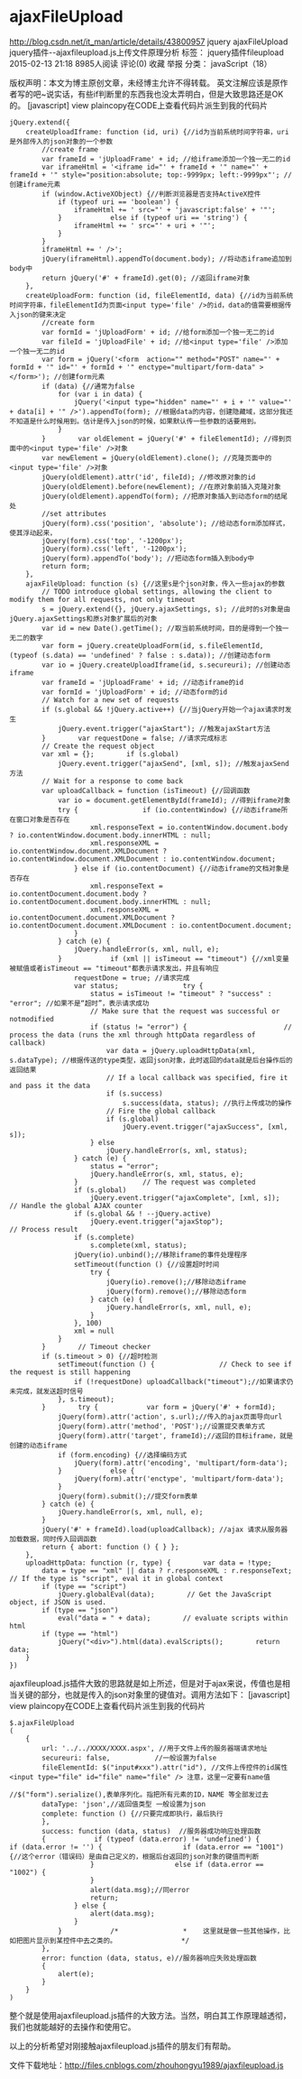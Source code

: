 # ajaxFileUpload

http://blog.csdn.net/it_man/article/details/43800957
jquery  ajaxFileUpload
 jquery插件--ajaxfileupload.js上传文件原理分析
标签： jquery插件fileupload
2015-02-13 21:18 8985人阅读 评论(0) 收藏 举报
分类：
javaScript（18）

版权声明：本文为博主原创文章，未经博主允许不得转载。
英文注解应该是原作者写的吧~说实话，有些if判断里的东西我也没太弄明白，但是大致思路还是OK的。
[javascript] view plaincopy在CODE上查看代码片派生到我的代码片

    jQuery.extend({  
        createUploadIframe: function (id, uri) {//id为当前系统时间字符串，uri是外部传入的json对象的一个参数  
            //create frame  
            var frameId = 'jUploadFrame' + id; //给iframe添加一个独一无二的id  
            var iframeHtml = '<iframe id="' + frameId + '" name="' + frameId + '" style="position:absolute; top:-9999px; left:-9999px"'; //创建iframe元素  
            if (window.ActiveXObject) {//判断浏览器是否支持ActiveX控件  
                if (typeof uri == 'boolean') {  
                    iframeHtml += ' src="' + 'javascript:false' + '"';  
                }            else if (typeof uri == 'string') {  
                    iframeHtml += ' src="' + uri + '"';  
                }  
            }  
            iframeHtml += ' />';  
            jQuery(iframeHtml).appendTo(document.body); //将动态iframe追加到body中  
            return jQuery('#' + frameId).get(0); //返回iframe对象  
        },  
        createUploadForm: function (id, fileElementId, data) {//id为当前系统时间字符串，fileElementId为页面<input type='file' />的id，data的值需要根据传入json的键来决定  
            //create form      
            var formId = 'jUploadForm' + id; //给form添加一个独一无二的id  
            var fileId = 'jUploadFile' + id; //给<input type='file' />添加一个独一无二的id  
            var form = jQuery('<form  action="" method="POST" name="' + formId + '" id="' + formId + '" enctype="multipart/form-data" ></form>'); //创建form元素  
            if (data) {//通常为false  
                for (var i in data) {  
                    jQuery('<input type="hidden" name="' + i + '" value="' + data[i] + '" />').appendTo(form); //根据data的内容，创建隐藏域，这部分我还不知道是什么时候用到。估计是传入json的时候，如果默认传一些参数的话要用到。  
                }  
            }        var oldElement = jQuery('#' + fileElementId); //得到页面中的<input type='file' />对象  
            var newElement = jQuery(oldElement).clone(); //克隆页面中的<input type='file' />对象  
            jQuery(oldElement).attr('id', fileId); //修改原对象的id  
            jQuery(oldElement).before(newElement); //在原对象前插入克隆对象  
            jQuery(oldElement).appendTo(form); //把原对象插入到动态form的结尾处  
            //set attributes  
            jQuery(form).css('position', 'absolute'); //给动态form添加样式，使其浮动起来，  
            jQuery(form).css('top', '-1200px');  
            jQuery(form).css('left', '-1200px');  
            jQuery(form).appendTo('body'); //把动态form插入到body中  
            return form;  
        },  
        ajaxFileUpload: function (s) {//这里s是个json对象，传入一些ajax的参数  
            // TODO introduce global settings, allowing the client to modify them for all requests, not only timeout          
            s = jQuery.extend({}, jQuery.ajaxSettings, s); //此时的s对象是由jQuery.ajaxSettings和原s对象扩展后的对象  
            var id = new Date().getTime(); //取当前系统时间，目的是得到一个独一无二的数字  
            var form = jQuery.createUploadForm(id, s.fileElementId, (typeof (s.data) == 'undefined' ? false : s.data)); //创建动态form  
            var io = jQuery.createUploadIframe(id, s.secureuri); //创建动态iframe  
            var frameId = 'jUploadFrame' + id; //动态iframe的id  
            var formId = 'jUploadForm' + id; //动态form的id  
            // Watch for a new set of requests  
            if (s.global && !jQuery.active++) {//当jQuery开始一个ajax请求时发生  
                jQuery.event.trigger("ajaxStart"); //触发ajaxStart方法  
            }        var requestDone = false; //请求完成标志  
            // Create the request object  
            var xml = {};        if (s.global)  
                jQuery.event.trigger("ajaxSend", [xml, s]); //触发ajaxSend方法  
            // Wait for a response to come back  
            var uploadCallback = function (isTimeout) {//回调函数  
                var io = document.getElementById(frameId); //得到iframe对象  
                try {                if (io.contentWindow) {//动态iframe所在窗口对象是否存在  
                        xml.responseText = io.contentWindow.document.body ? io.contentWindow.document.body.innerHTML : null;  
                        xml.responseXML = io.contentWindow.document.XMLDocument ? io.contentWindow.document.XMLDocument : io.contentWindow.document;  
                    } else if (io.contentDocument) {//动态iframe的文档对象是否存在  
                        xml.responseText = io.contentDocument.document.body ? io.contentDocument.document.body.innerHTML : null;  
                        xml.responseXML = io.contentDocument.document.XMLDocument ? io.contentDocument.document.XMLDocument : io.contentDocument.document;  
                    }  
                } catch (e) {  
                    jQuery.handleError(s, xml, null, e);  
                }            if (xml || isTimeout == "timeout") {//xml变量被赋值或者isTimeout == "timeout"都表示请求发出，并且有响应  
                    requestDone = true; //请求完成  
                    var status;                try {  
                        status = isTimeout != "timeout" ? "success" : "error"; //如果不是“超时”，表示请求成功  
                        // Make sure that the request was successful or notmodified  
                        if (status != "error") {                        // process the data (runs the xml through httpData regardless of callback)  
                            var data = jQuery.uploadHttpData(xml, s.dataType); //根据传送的type类型，返回json对象，此时返回的data就是后台操作后的返回结果  
                            // If a local callback was specified, fire it and pass it the data  
                            if (s.success)  
                                s.success(data, status); //执行上传成功的操作  
                            // Fire the global callback  
                            if (s.global)  
                                jQuery.event.trigger("ajaxSuccess", [xml, s]);  
                        } else  
                            jQuery.handleError(s, xml, status);  
                    } catch (e) {  
                        status = "error";  
                        jQuery.handleError(s, xml, status, e);  
                    }                // The request was completed  
                    if (s.global)  
                        jQuery.event.trigger("ajaxComplete", [xml, s]);                // Handle the global AJAX counter  
                    if (s.global && ! --jQuery.active)  
                        jQuery.event.trigger("ajaxStop");                // Process result  
                    if (s.complete)  
                        s.complete(xml, status);  
                    jQuery(io).unbind();//移除iframe的事件处理程序  
                    setTimeout(function () {//设置超时时间  
                        try {  
                            jQuery(io).remove();//移除动态iframe  
                            jQuery(form).remove();//移除动态form  
                        } catch (e) {  
                            jQuery.handleError(s, xml, null, e);  
                        }  
                    }, 100)  
                    xml = null  
                }  
            }        // Timeout checker  
            if (s.timeout > 0) {//超时检测  
                setTimeout(function () {                // Check to see if the request is still happening  
                    if (!requestDone) uploadCallback("timeout");//如果请求仍未完成，就发送超时信号  
                }, s.timeout);  
            }        try {            var form = jQuery('#' + formId);  
                jQuery(form).attr('action', s.url);//传入的ajax页面导向url  
                jQuery(form).attr('method', 'POST');//设置提交表单方式  
                jQuery(form).attr('target', frameId);//返回的目标iframe，就是创建的动态iframe  
                if (form.encoding) {//选择编码方式  
                    jQuery(form).attr('encoding', 'multipart/form-data');  
                }            else {  
                    jQuery(form).attr('enctype', 'multipart/form-data');  
                }  
                jQuery(form).submit();//提交form表单  
            } catch (e) {  
                jQuery.handleError(s, xml, null, e);  
            }  
            jQuery('#' + frameId).load(uploadCallback); //ajax 请求从服务器加载数据，同时传入回调函数  
            return { abort: function () { } };  
        },  
        uploadHttpData: function (r, type) {        var data = !type;  
            data = type == "xml" || data ? r.responseXML : r.responseText;        // If the type is "script", eval it in global context  
            if (type == "script")  
                jQuery.globalEval(data);        // Get the JavaScript object, if JSON is used.  
            if (type == "json")  
                eval("data = " + data);        // evaluate scripts within html  
            if (type == "html")  
                jQuery("<div>").html(data).evalScripts();        return data;  
        }  
    })  
       


ajaxfileupload.js插件大致的思路就是如上所述，但是对于ajax来说，传值也是相当关键的部分，也就是传入的json对象里的键值对。调用方法如下：
[javascript] view plaincopy在CODE上查看代码片派生到我的代码片

    $.ajaxFileUpload  
    (  
        {  
            url: '../../XXXX/XXXX.aspx', //用于文件上传的服务器端请求地址  
            secureuri: false,           //一般设置为false  
            fileElementId: $("input#xxx").attr("id"), //文件上传控件的id属性  <input type="file" id="file" name="file" /> 注意，这里一定要有name值     
                                                    //$("form").serialize(),表单序列化。指把所有元素的ID，NAME 等全部发过去  
            dataType: 'json',//返回值类型 一般设置为json  
            complete: function () {//只要完成即执行，最后执行  
            },  
            success: function (data, status)  //服务器成功响应处理函数  
            {            if (typeof (data.error) != 'undefined') {                if (data.error != '') {                    if (data.error == "1001") {//这个error（错误码）是由自己定义的，根据后台返回的json对象的键值而判断  
                        }                    else if (data.error == "1002") {  
                        }  
                        alert(data.msg);//同error  
                        return;  
                    } else {  
                        alert(data.msg);  
                    }  
                }            /*                *    这里就是做一些其他操作，比如把图片显示到某控件中去之类的。                */  
            },  
            error: function (data, status, e)//服务器响应失败处理函数  
            {  
                alert(e);  
            }  
        }  
    )  


 

整个就是使用ajaxfileupload.js插件的大致方法。当然，明白其工作原理越透彻，我们也就能越好的去操作和使用它。

以上的分析希望对刚接触ajaxfileupload.js插件的朋友们有帮助。

文件下载地址：http://files.cnblogs.com/zhouhongyu1989/ajaxfileupload.js
